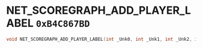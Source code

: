 # NET_SCOREGRAPH_ADD_PLAYER_LABEL `0xB4C867BD`

```cpp
void NET_SCOREGRAPH_ADD_PLAYER_LABEL(int _Unk0, int _Unk1, int _Unk2, int _Unk3);
```